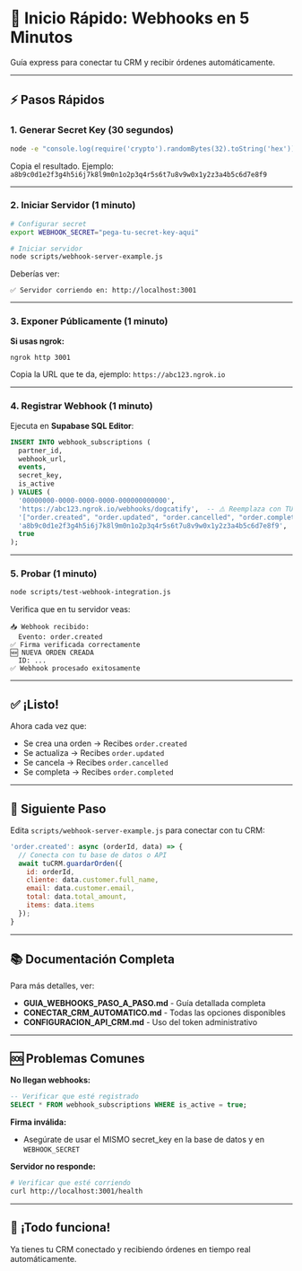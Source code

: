 # 🚀 Inicio Rápido: Webhooks en 5 Minutos

Guía express para conectar tu CRM y recibir órdenes automáticamente.

---

## ⚡ Pasos Rápidos

### 1. Generar Secret Key (30 segundos)

```bash
node -e "console.log(require('crypto').randomBytes(32).toString('hex'))"
```

Copia el resultado. Ejemplo: `a8b9c0d1e2f3g4h5i6j7k8l9m0n1o2p3q4r5s6t7u8v9w0x1y2z3a4b5c6d7e8f9`

---

### 2. Iniciar Servidor (1 minuto)

```bash
# Configurar secret
export WEBHOOK_SECRET="pega-tu-secret-key-aqui"

# Iniciar servidor
node scripts/webhook-server-example.js
```

Deberías ver:
```
✅ Servidor corriendo en: http://localhost:3001
```

---

### 3. Exponer Públicamente (1 minuto)

**Si usas ngrok:**
```bash
ngrok http 3001
```

Copia la URL que te da, ejemplo: `https://abc123.ngrok.io`

---

### 4. Registrar Webhook (1 minuto)

Ejecuta en **Supabase SQL Editor**:

```sql
INSERT INTO webhook_subscriptions (
  partner_id,
  webhook_url,
  events,
  secret_key,
  is_active
) VALUES (
  '00000000-0000-0000-0000-000000000000',
  'https://abc123.ngrok.io/webhooks/dogcatify',  -- ⚠️ Reemplaza con TU URL de ngrok
  '["order.created", "order.updated", "order.cancelled", "order.completed"]'::jsonb,
  'a8b9c0d1e2f3g4h5i6j7k8l9m0n1o2p3q4r5s6t7u8v9w0x1y2z3a4b5c6d7e8f9',  -- ⚠️ Reemplaza con TU secret
  true
);
```

---

### 5. Probar (1 minuto)

```bash
node scripts/test-webhook-integration.js
```

Verifica que en tu servidor veas:
```
📥 Webhook recibido:
  Evento: order.created
✅ Firma verificada correctamente
🆕 NUEVA ORDEN CREADA
  ID: ...
✅ Webhook procesado exitosamente
```

---

## ✅ ¡Listo!

Ahora cada vez que:
- Se crea una orden → Recibes `order.created`
- Se actualiza → Recibes `order.updated`
- Se cancela → Recibes `order.cancelled`
- Se completa → Recibes `order.completed`

---

## 🎯 Siguiente Paso

Edita `scripts/webhook-server-example.js` para conectar con tu CRM:

```javascript
'order.created': async (orderId, data) => {
  // Conecta con tu base de datos o API
  await tuCRM.guardarOrden({
    id: orderId,
    cliente: data.customer.full_name,
    email: data.customer.email,
    total: data.total_amount,
    items: data.items
  });
}
```

---

## 📚 Documentación Completa

Para más detalles, ver:
- **GUIA_WEBHOOKS_PASO_A_PASO.md** - Guía detallada completa
- **CONECTAR_CRM_AUTOMATICO.md** - Todas las opciones disponibles
- **CONFIGURACION_API_CRM.md** - Uso del token administrativo

---

## 🆘 Problemas Comunes

**No llegan webhooks:**
```sql
-- Verificar que esté registrado
SELECT * FROM webhook_subscriptions WHERE is_active = true;
```

**Firma inválida:**
- Asegúrate de usar el MISMO secret_key en la base de datos y en `WEBHOOK_SECRET`

**Servidor no responde:**
```bash
# Verificar que esté corriendo
curl http://localhost:3001/health
```

---

## 🎉 ¡Todo funciona!

Ya tienes tu CRM conectado y recibiendo órdenes en tiempo real automáticamente.
